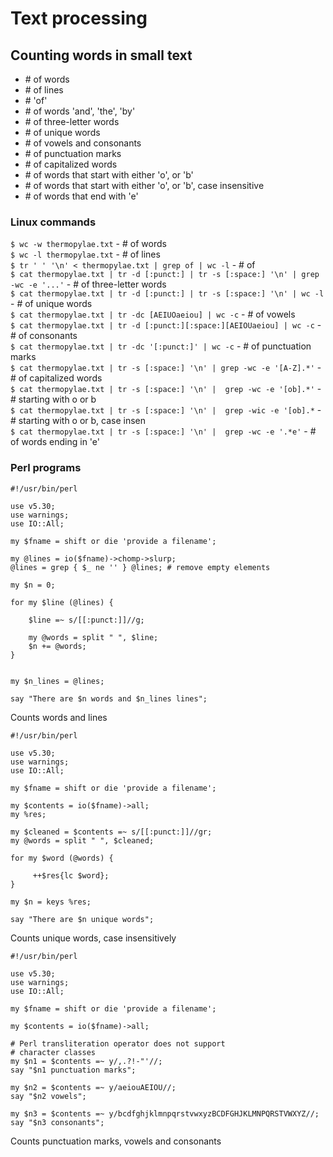 # Text processing

## Counting words in small text

- \# of words 
- \# of lines
- \# 'of'
- \# of words 'and', 'the', 'by'
- \# of three-letter words
- \# of unique words
- \# of vowels and consonants
- \# of punctuation marks 
- \# of capitalized words
- \# of words that start with either 'o', or 'b'
- \# of words that start with either 'o', or 'b', case insensitive
- \# of words that end with 'e'

### Linux commands

`$ wc -w thermopylae.txt` - # of words  
`$ wc -l thermopylae.txt` - # of lines  
`$ tr ' ' '\n' < thermopylae.txt | grep of | wc -l` - # of  
`$ cat thermopylae.txt | tr -d [:punct:] | tr -s [:space:] '\n' | grep -wc -e '...'` - # of three-letter words  
`$ cat thermopylae.txt | tr -d [:punct:] | tr -s [:space:] '\n' | wc -l` - # of unique words  
`$ cat thermopylae.txt | tr -dc [AEIUOaeiou] | wc -c`  - # of vowels  
`$ cat thermopylae.txt | tr -d [:punct:][:space:][AEIOUaeiou] | wc -c` - # of consonants  
`$ cat thermopylae.txt | tr -dc '[:punct:]' | wc -c` - # of punctuation marks  
`$ cat thermopylae.txt | tr -s [:space:] '\n' | grep -wc -e '[A-Z].*'` - # of capitalized words  
`$ cat thermopylae.txt | tr -s [:space:] '\n' |  grep -wc -e '[ob].*'` - # starting with o or b  
`$ cat thermopylae.txt | tr -s [:space:] '\n' |  grep -wic -e '[ob].*` - # starting with o or b, case insen  
`$ cat thermopylae.txt | tr -s [:space:] '\n' |  grep -wc -e '.*e'` - # of words ending in 'e'  

### Perl programs

```
#!/usr/bin/perl 

use v5.30;
use warnings;
use IO::All;

my $fname = shift or die 'provide a filename';

my @lines = io($fname)->chomp->slurp;
@lines = grep { $_ ne '' } @lines; # remove empty elements

my $n = 0;

for my $line (@lines) {

    $line =~ s/[[:punct:]]//g;

    my @words = split " ", $line;
    $n += @words;
}


my $n_lines = @lines;

say "There are $n words and $n_lines lines";
```

Counts words and lines

```
#!/usr/bin/perl 

use v5.30;
use warnings;
use IO::All;

my $fname = shift or die 'provide a filename';

my $contents = io($fname)->all;
my %res;

my $cleaned = $contents =~ s/[[:punct:]]//gr;
my @words = split " ", $cleaned;

for my $word (@words) {

     ++$res{lc $word};
}

my $n = keys %res;

say "There are $n unique words";
```

Counts unique words, case insensitively

```
#!/usr/bin/perl 

use v5.30;
use warnings;
use IO::All;

my $fname = shift or die 'provide a filename';

my $contents = io($fname)->all;

# Perl transliteration operator does not support 
# character classes
my $n1 = $contents =~ y/,.?!-"'//; 
say "$n1 punctuation marks";

my $n2 = $contents =~ y/aeiouAEIOU//;
say "$n2 vowels";

my $n3 = $contents =~ y/bcdfghjklmnpqrstvwxyzBCDFGHJKLMNPQRSTVWXYZ//;
say "$n3 consonants";
```

Counts punctuation marks, vowels and consonants
